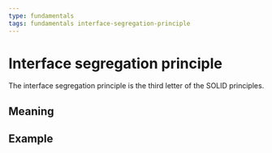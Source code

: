 ```yaml
---
type: fundamentals
tags: fundamentals interface-segregation-principle
---
```


# Interface segregation principle

The interface segregation principle is the third letter of the SOLID principles.

## Meaning

## Example
